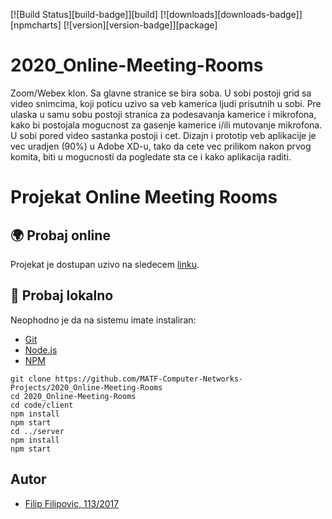 [![Build Status][build-badge]][build]
[![downloads][downloads-badge]][npmcharts] [![version][version-badge]][package]

# 2020_Online-Meeting-Rooms
Zoom/Webex klon. Sa glavne stranice se bira soba. U sobi postoji grid sa video snimcima, koji poticu uzivo sa veb kamerica ljudi prisutnih u sobi. Pre ulaska u samu sobu postoji stranica za podesavanja kamerice i mikrofona, kako bi postojala mogucnost za gasenje kamerice i/ili mutovanje mikrofona. U sobi pored video sastanka postoji i cet. Dizajn i prototip veb aplikacije je vec uradjen (90%) u Adobe XD-u, tako da cete vec prilikom nakon prvog komita, biti u mogucnosti da pogledate sta ce i kako aplikacija raditi.

# Projekat Online Meeting Rooms

## :earth_africa: Probaj online

Projekat je dostupan uzivo na sledecem [linku](https://online-meeting-rooms.netlify.app/).

## 🔨 Probaj lokalno

Neophodno je da na sistemu imate instaliran:

- [Git](#)
- [Node.js](https://nodejs.org/en/)
- [NPM](https://www.npmjs.com/)


```shell
git clone https://github.com/MATF-Computer-Networks-Projects/2020_Online-Meeting-Rooms
cd 2020_Online-Meeting-Rooms
cd code/client
npm install
npm start
cd ../server
npm install
npm start
```

## Autor
- [Filip Filipovic, 113/2017](http://alas.matf.bg.ac.rs/~mi17113/)
